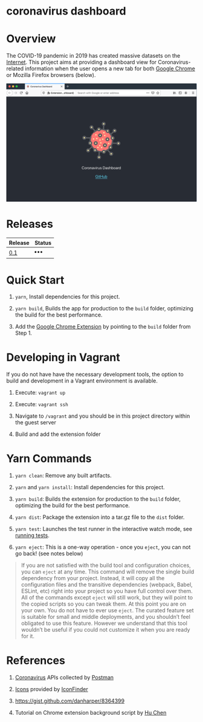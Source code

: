 # coronavirus dashboard

# Overview

The COVID-19 pandemic in 2019 has created massive datasets on the <a href="https://covid-19-apis.postman.com/">Internet</a>. This project aims at providing a dashboard view for Coronavirus-related information when the user opens a new tab for both [Google Chrome](doc/chrome.png) or Mozilla Firefox browsers (below).

![alt text](doc/firefox.png "Firefox add-on")

# Releases

| Release                       | Status                                              |
| :---                          | :---                                                |
| [0.1](doc/0.1-release.md)     | ![alt text](doc/inprogress20.png "In progress...")  |

# Quick Start

1. `yarn`, Install dependencies for this project.

2. `yarn build`, Builds the app for production to the `build` folder, optimizing the build for the best performance.

3. Add the <a href="https://developer.chrome.com/extensions/getstarted">Google Chrome Extension</a> by pointing to the `build` folder from Step 1.

# Developing in Vagrant

If you do not have have the necessary development tools, the option to build and development in a Vagrant environment is available.

1. Execute: `vagrant up`

2. Execute: `vagrant ssh`

3. Navigate to `/vagrant` and you should be in this project directory within the guest server

4. Build and add the extension folder

# Yarn Commands

1. `yarn clean`: Remove any built artifacts.

2. `yarn` and `yarn install`: Install dependencies for this project.

3. `yarn build`: Builds the extension for production to the `build` folder, optimizing the build for the best performance.

4. `yarn dist`: Package the extension into a tar.gz file to the `dist` folder.

5. `yarn test`: Launches the test runner in the interactive watch mode, see [running tests](https://facebook.github.io/create-react-app/docs/running-tests).

6. `yarn eject`: This is a one-way operation - once you `eject`, you can not go back! (see notes below)

> If you are not satisfied with the build tool and configuration choices, you can `eject` at any time. This command will remove the single build dependency from your project. Instead, it will copy all the configuration files and the transitive dependencies (webpack, Babel, ESLint, etc) right into your project so you have full control over them. All of the commands except `eject` will still work, but they will point to the copied scripts so you can tweak them. At this point you are on your own. You do not have to ever use `eject`. The curated feature set is suitable for small and middle deployments, and you shouldn’t feel obligated to use this feature. However we understand that this tool wouldn’t be useful if you could not customize it when you are ready for it.

# References

1. <a href="https://covid-19-apis.postman.com/">Coronavirus</a> APIs collected by <a href="https://www.postman.com/">Postman</a>

2. <a href="https://www.iconfinder.com/icons/6002393/bacteria_corona_covid19_disease_microbe_virus_icon">Icons</a> provided by <a href="https://www.iconfinder.com/">IconFinder</a>

3. https://gist.github.com/danharper/8364399

4. Tutorial on Chrome extension background script by <a href="https://levelup.gitconnected.com/how-to-use-background-script-to-fetch-data-in-chrome-extension-ef9d7f69625d">Hu Chen</a>
